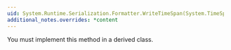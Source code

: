 ```yaml
---
uid: System.Runtime.Serialization.Formatter.WriteTimeSpan(System.TimeSpan,System.String)
additional_notes.overrides: *content
---
```


<p>You must implement this method in a derived class.</p>


